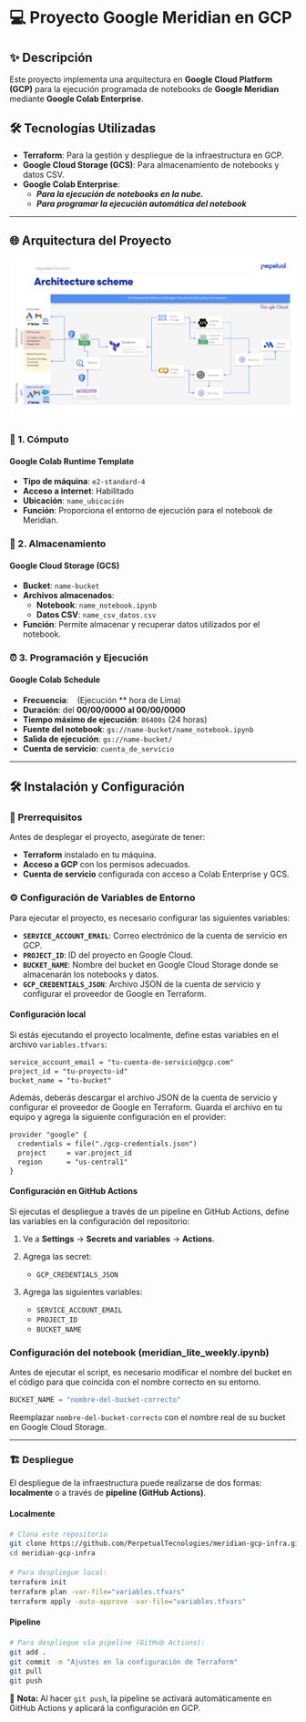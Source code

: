 # 💻 Proyecto Google Meridian en GCP

## ✨ Descripción
Este proyecto implementa una arquitectura en **Google Cloud Platform (GCP)** para la ejecución programada de notebooks de **Google Meridian** mediante **Google Colab Enterprise**.

## 🛠️ Tecnologías Utilizadas
- **Terraform**: Para la gestión y despliegue de la infraestructura en GCP.
- **Google Cloud Storage (GCS)**: Para almacenamiento de notebooks y datos CSV.
- **Google Colab Enterprise**: 
  - ***Para la ejecución de notebooks en la nube.***
  - ***Para programar la ejecución automática del notebook***

---

## 🌐 Arquitectura del Proyecto

<p align="center">
  <img src="./Google_Meridian_GCP-PIPELINE.drawio.png" alt="Google Meridian GCP PIPELINE" width="600">
</p>

### 💼 1. Cómputo
#### Google Colab Runtime Template
- **Tipo de máquina**: `e2-standard-4`
- **Acceso a internet**: Habilitado
- **Ubicación**: ` name_ubicación `
- **Función**: Proporciona el entorno de ejecución para el notebook de Meridian.

### 🏢 2. Almacenamiento
#### Google Cloud Storage (GCS)
- **Bucket**: `name-bucket`
- **Archivos almacenados**:
  - **Notebook**: `name_notebook.ipynb`
  - **Datos CSV**: `name_csv_datos.csv`
- **Función**: Permite almacenar y recuperar datos utilizados por el notebook.

### ⏰ 3. Programación y Ejecución
#### Google Colab Schedule
- **Frecuencia**: ` ` (Ejecución ** hora de Lima)
- **Duración**: del **00/00/0000 al 00/00/0000**
- **Tiempo máximo de ejecución**: `86400s` (24 horas)
- **Fuente del notebook**: `gs://name-bucket/name_notebook.ipynb`
- **Salida de ejecución**: `gs://name-bucket/`
- **Cuenta de servicio**: ` cuenta_de_servicio `

---

## 🛠️ Instalación y Configuración

### 🔨 Prerrequisitos
Antes de desplegar el proyecto, asegúrate de tener:
- **Terraform** instalado en tu máquina.
- **Acceso a GCP** con los permisos adecuados.
- **Cuenta de servicio** configurada con acceso a Colab Enterprise y GCS.

### ⚙️ Configuración de Variables de Entorno
Para ejecutar el proyecto, es necesario configurar las siguientes variables:

- **`SERVICE_ACCOUNT_EMAIL`**: Correo electrónico de la cuenta de servicio en GCP.
- **`PROJECT_ID`**: ID del proyecto en Google Cloud.
- **`BUCKET_NAME`**: Nombre del bucket en Google Cloud Storage donde se almacenarán los notebooks y datos.
- **`GCP_CREDENTIALS_JSON`**: Archivo JSON de la cuenta de servicio y configurar el proveedor de Google en Terraform.

#### Configuración local
Si estás ejecutando el proyecto localmente, define estas variables en el archivo `variables.tfvars`:

```hcl
service_account_email = "tu-cuenta-de-servicio@gcp.com"
project_id = "tu-proyecto-id"
bucket_name = "tu-bucket"
```

Además, deberás descargar el archivo JSON de la cuenta de servicio y configurar el proveedor de Google en Terraform. Guarda el archivo en tu equipo y agrega la siguiente configuración en el provider:

```hcl
provider "google" {
  credentials = file("./gcp-credentials.json")
  project     = var.project_id
  region      = "us-central1"
}
```

#### Configuración en GitHub Actions
Si ejecutas el despliegue a través de un pipeline en GitHub Actions, define las variables en la configuración del repositorio:

1. Ve a **Settings** → **Secrets and variables** → **Actions**.
2. Agrega las secret:
   - `GCP_CREDENTIALS_JSON`

2. Agrega las siguientes variables:
   - `SERVICE_ACCOUNT_EMAIL`
   - `PROJECT_ID`
   - `BUCKET_NAME`

### Configuración del notebook (meridian_lite_weekly.ipynb)
Antes de ejecutar el script, es necesario modificar el nombre del bucket en el código para que coincida con el nombre correcto en su entorno.

```python
BUCKET_NAME = "nombre-del-bucket-correcto"
```

Reemplazar `nombre-del-bucket-correcto` con el nombre real de su bucket en Google Cloud Storage.

---

### 🏗️ Despliegue

El despliegue de la infraestructura puede realizarse de dos formas: **localmente** o a través de **pipeline (GitHub Actions)**.

#### Localmente

```sh
# Clona este repositorio
git clone https://github.com/PerpetualTecnologies/meridian-gcp-infra.git
cd meridian-gcp-infra

# Para despliegue local:
terraform init
terraform plan -var-file="variables.tfvars"
terraform apply -auto-approve -var-file="variables.tfvars"
```

#### Pipeline

```sh
# Para despliegue vía pipeline (GitHub Actions):
git add .
git commit -m "Ajustes en la configuración de Terraform"
git pull
git push
```

📌 **Nota:** Al hacer `git push`, la pipeline se activará automáticamente en GitHub Actions y aplicará la configuración en GCP.